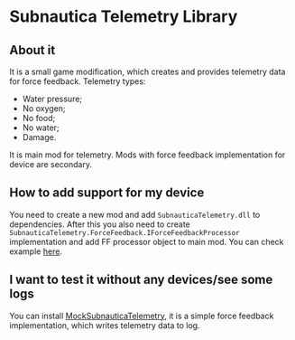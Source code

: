 # Subnautica Telemetry Library

## About it

It is a small game modification, which creates and provides telemetry data for force feedback. Telemetry types:

* Water pressure;
* No oxygen;
* No food;
* No water;
* Damage.

It is main mod for telemetry. Mods with force feedback implementation for device are secondary.

## How to add support for my device

You need to create a new mod and add `SubnauticaTelemetry.dll` to dependencies. After this you also need to create `SubnauticaTelemetry.ForceFeedback.IForceFeedbackProcessor` implementation and add FF processor object to main mod. You can check example [here](https://github.com/Roker2/MockSubnauticaTelemetry).

## I want to test it without any devices/see some logs

You can install [MockSubnauticaTelemetry](https://github.com/Roker2/MockSubnauticaTelemetry), it is a simple force feedback implementation, which writes telemetry data to log.
